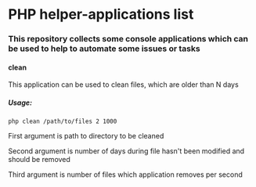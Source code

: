 # PHP helper-applications list
### This repository collects some console applications which can be used to help to automate some issues or tasks

#### clean
This application can be used to clean files, which are older than N days

##### Usage:

```php clean /path/to/files 2 1000```

First argument is path to directory to be cleaned

Second argument is number of days during file hasn't been modified and should be removed

Third argument is number of files which application removes per second

